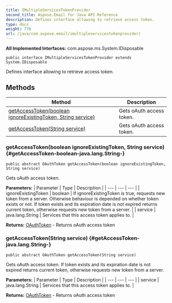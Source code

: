 ```yaml
---
title: IMultipleServicesTokenProvider
second_title: Aspose.Email for Java API Reference
description: Defines interface allowing to retrieve access token.
type: docs
weight: 778
url: /java/com.aspose.email/imultipleservicestokenprovider/
---
```


**All Implemented Interfaces:**
com.aspose.ms.System.IDisposable
```
public interface IMultipleServicesTokenProvider extends System.IDisposable
```

Defines interface allowing to retrieve access token.
## Methods

| Method | Description |
| --- | --- |
| [getAccessToken(boolean ignoreExistingToken, String service)](#getAccessToken-boolean-java.lang.String-) | Gets oAuth access token. |
| [getAccessToken(String service)](#getAccessToken-java.lang.String-) | Gets oAuth access token. |
### getAccessToken(boolean ignoreExistingToken, String service) {#getAccessToken-boolean-java.lang.String-}
```
public abstract OAuthToken getAccessToken(boolean ignoreExistingToken, String service)
```


Gets oAuth access token.

**Parameters:**
| Parameter | Type | Description |
| --- | --- | --- |
| ignoreExistingToken | boolean | If ignoreExistingToken is true, requests new token from a server. Otherwise behaviour is depended on whether token exists or not. If token exists and its expiration date is not expired returns current token, otherwise requests new token from a server. |
| service | java.lang.String | Services that this access token applies to. |

**Returns:**
[OAuthToken](../../com.aspose.email/oauthtoken) - Returns oAuth access token
### getAccessToken(String service) {#getAccessToken-java.lang.String-}
```
public abstract OAuthToken getAccessToken(String service)
```


Gets oAuth access token. If token exists and its expiration date is not expired returns current token, otherwise requests new token from a server.

**Parameters:**
| Parameter | Type | Description |
| --- | --- | --- |
| service | java.lang.String | Services that this access token applies to. |

**Returns:**
[OAuthToken](../../com.aspose.email/oauthtoken) - Returns oAuth access token
